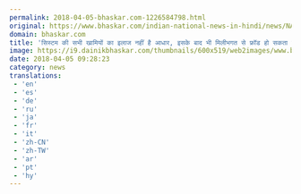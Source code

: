 ```yaml
---
permalink: 2018-04-05-bhaskar.com-1226584798.html
original: https://www.bhaskar.com/indian-national-news-in-hindi/news/NAT-NAN-HDLN-supreme-court-on-constitutional-validity-of-aadhaar-bank-fraud-news-and-updates-5845318-PHO.html
domain: bhaskar.com
title: 'सिस्टम की सभी खामियों का इलाज नहीं है आधार, इसके बाद भी मिलीभगत से फ्रॉड हो सकता है: SC ने केंद्र से कहा'
image: https://i9.dainikbhaskar.com/thumbnails/600x519/web2images/www.bhaskar.com/2018/04/05/ad2_1522919216.jpg
date: 2018-04-05 09:28:23
category: news
translations: 
 - 'en'
 - 'es'
 - 'de'
 - 'ru'
 - 'ja'
 - 'fr'
 - 'it'
 - 'zh-CN'
 - 'zh-TW'
 - 'ar'
 - 'pt'
 - 'hy'
---
```


